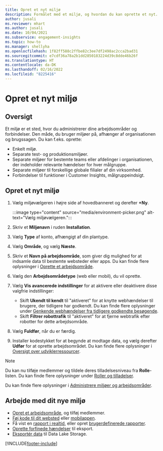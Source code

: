 ```yaml
---
title: Opret et nyt miljø
description: Formålet med et miljø, og hvordan du kan oprette et nyt.
author: jusali
ms.reviewer: mhart
ms.author: jusali
ms.date: 10/04/2021
ms.subservice: engagement-insights
ms.topic: how-to
ms.manager: shellyha
ms.openlocfilehash: 1f82ff588c2ffbe82c3ee7df2498ac2cca2bad31
ms.sourcegitcommit: e7cdf36a78a2b1dd2850183224d39c8dde46b26f
ms.translationtype: HT
ms.contentlocale: da-DK
ms.lasthandoff: 02/16/2022
ms.locfileid: "8225416"
---
```

# <a name="create-a-new-environment"></a>Opret et nyt miljø 

## <a name="overview"></a>Oversigt

Et miljø er et sted, hvor du administrerer dine arbejdsområder og forbindelser. Den måde, du bruger miljøer på, afhænger af organisationen og brugssagen. Du kan f.eks. oprette:

- Enkelt miljø.
- Separate test- og produktionsmiljøer.
- Separate miljøer for bestemte teams eller afdelinger i organisationen, der indeholder relevante hændelser for hver målgruppe.
- Separate miljøer til forskellige globale filialer af din virksomhed.
- Forbindelser til funktioner i Customer Insights, målgruppeindsigt.

## <a name="create-a-new-environment"></a>Opret et nyt miljø

1. Vælg miljøvælgeren i højre side af hovedbanneret og derefter **+Ny**.

   :::image type="content" source="media/environment-picker.png" alt-text="Vælg miljøvælgeren.":::

1. Skriv et **Miljønavn** i ruden **Installation**.

1. Vælg **Type** af konto, afhængigt af din plantype.

1. Vælg **Område**, og vælg **Næste**. 

1. Skriv et **Navn på arbejdsområde**, som giver dig mulighed for at indsamle data til bestemte websteder eller apps. Du kan finde flere oplysninger i [Oprette et arbejdsområde](create-workspace.md).

1. Vælg den **Arbejdsområdetype** (web eller mobil), du vil oprette. 

1. Vælg **Vis avancerede indstillinger** for at aktivere eller deaktivere disse valgfrie indstillinger:

   - Skift **Ukendt til kendt** til "aktiveret" for at knytte webhændelser til brugere, der tidligere har godkendt. Du kan finde flere oplysninger under [Genkende webhændelser fra tidligere godkendte besøgende](unknown-to-known.md).
   - Skift **Filtrer robottrafik** til "aktiveret" for at fjerne webtrafik efter robotter for dette arbejdsområde. 

1. Vælg **Fuldfør**, når du er færdig. 

1. Installer kodestykket for at begynde at modtage data, og vælg derefter **Udfør** for at oprette arbejdsområdet. Du kan finde flere oplysninger i [Oversigt over udviklerressourcer](developer-resources.md).

> [!NOTE]
> Du kan nu tilføje medlemmer og tildele deres tilladelsesniveau fra **Rolle**-listen. Du kan finde flere oplysninger under [Roller og tilladelser](user-roles.md). 

Du kan finde flere oplysninger i [Administrere miljøer og arbejdsområder](manage-environments-workspaces.md).

## <a name="work-with-your-new-environment"></a>Arbejde med dit nye miljø

- [Opret et arbejdsområde](../engagement-insights/create-workspace.md), og tilføj medlemmer.
- [Føj kode til dit websted](../engagement-insights/instrument-website.md) eller [mobilappen](../engagement-insights/developer-resources.md#capture-events-from-mobile-apps).
- Få vist en [rapport i realtid](../engagement-insights/view-reports.md), eller opret [brugerdefinerede rapporter](../engagement-insights/custom-reports.md).
- [Oprette forfinede hændelser](../engagement-insights/refined-events.md) til eksport.
- [Eksportér data](../engagement-insights/export-events.md) til Data Lake Storage.

[!INCLUDE[footer-include](../includes/footer-banner.md)]
